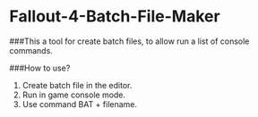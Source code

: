 # Fallout-4-Batch-File-Maker
###This a tool for create batch files, to allow run a list of console commands.

###How to use?
1. Create batch file in the editor.
2. Run in game console mode.
3. Use command BAT + filename.
